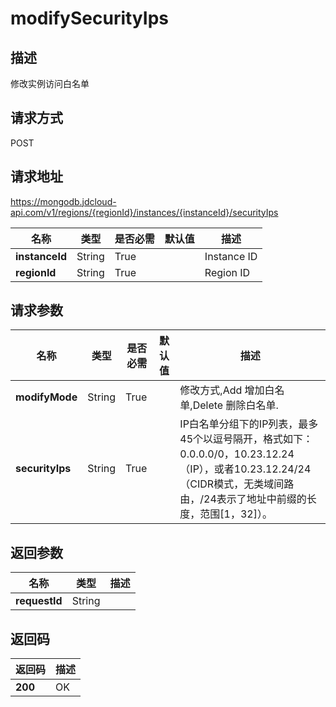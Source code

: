 # modifySecurityIps


## 描述
修改实例访问白名单

## 请求方式
POST

## 请求地址
https://mongodb.jdcloud-api.com/v1/regions/{regionId}/instances/{instanceId}/securityIps

|名称|类型|是否必需|默认值|描述|
|---|---|---|---|---|
|**instanceId**|String|True| |Instance ID|
|**regionId**|String|True| |Region ID|

## 请求参数
|名称|类型|是否必需|默认值|描述|
|---|---|---|---|---|
|**modifyMode**|String|True| |修改方式,Add 增加白名单,Delete 删除白名单.|
|**securityIps**|String|True| |IP白名单分组下的IP列表，最多45个以逗号隔开，格式如下：0.0.0.0/0，10.23.12.24（IP），或者10.23.12.24/24（CIDR模式，无类域间路由，/24表示了地址中前缀的长度，范围[1，32]）。|


## 返回参数
|名称|类型|描述|
|---|---|---|
|**requestId**|String| |


## 返回码
|返回码|描述|
|---|---|
|**200**|OK|
